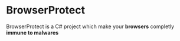 # BrowserProtect
BrowserProtect is a C# project which make your **browsers** completly **immune to malwares**
